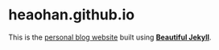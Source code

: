 # heaohan.github.io

This is the [personal blog website](https://heaohan.github.io) built using [**Beautiful Jekyll**](beautiful-jekyll-intro.md).
